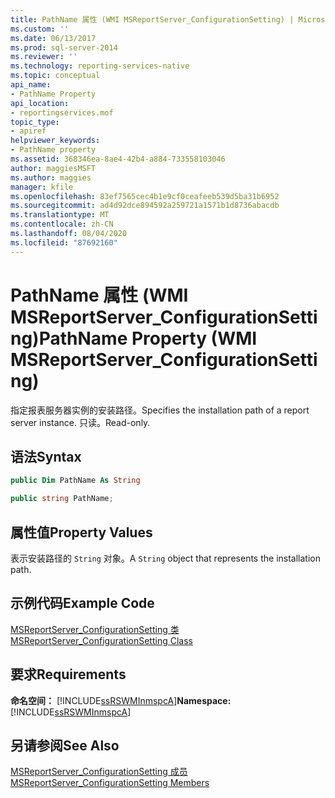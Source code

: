 ```yaml
---
title: PathName 属性 (WMI MSReportServer_ConfigurationSetting) | Microsoft Docs
ms.custom: ''
ms.date: 06/13/2017
ms.prod: sql-server-2014
ms.reviewer: ''
ms.technology: reporting-services-native
ms.topic: conceptual
api_name:
- PathName Property
api_location:
- reportingservices.mof
topic_type:
- apiref
helpviewer_keywords:
- PathName property
ms.assetid: 368346ea-8ae4-42b4-a884-733558103046
author: maggiesMSFT
ms.author: maggies
manager: kfile
ms.openlocfilehash: 83ef7565cec4b1e9cf0ceafeeb539d5ba31b6952
ms.sourcegitcommit: ad4d92dce894592a259721a1571b1d8736abacdb
ms.translationtype: MT
ms.contentlocale: zh-CN
ms.lasthandoff: 08/04/2020
ms.locfileid: "87692160"
---
```

# <a name="pathname-property-wmi-msreportserver_configurationsetting"></a><span data-ttu-id="49af8-102">PathName 属性 (WMI MSReportServer_ConfigurationSetting)</span><span class="sxs-lookup"><span data-stu-id="49af8-102">PathName Property (WMI MSReportServer_ConfigurationSetting)</span></span>
  <span data-ttu-id="49af8-103">指定报表服务器实例的安装路径。</span><span class="sxs-lookup"><span data-stu-id="49af8-103">Specifies the installation path of a report server instance.</span></span> <span data-ttu-id="49af8-104">只读。</span><span class="sxs-lookup"><span data-stu-id="49af8-104">Read-only.</span></span>  
  
## <a name="syntax"></a><span data-ttu-id="49af8-105">语法</span><span class="sxs-lookup"><span data-stu-id="49af8-105">Syntax</span></span>  
  
```vb  
public Dim PathName As String  
```  
  
```csharp  
public string PathName;  
```  
  
## <a name="property-values"></a><span data-ttu-id="49af8-106">属性值</span><span class="sxs-lookup"><span data-stu-id="49af8-106">Property Values</span></span>  
 <span data-ttu-id="49af8-107">表示安装路径的 `String` 对象。</span><span class="sxs-lookup"><span data-stu-id="49af8-107">A `String` object that represents the installation path.</span></span>  
  
## <a name="example-code"></a><span data-ttu-id="49af8-108">示例代码</span><span class="sxs-lookup"><span data-stu-id="49af8-108">Example Code</span></span>  
 [<span data-ttu-id="49af8-109">MSReportServer_ConfigurationSetting 类</span><span class="sxs-lookup"><span data-stu-id="49af8-109">MSReportServer_ConfigurationSetting Class</span></span>](msreportserver-configurationsetting-class.md)  
  
## <a name="requirements"></a><span data-ttu-id="49af8-110">要求</span><span class="sxs-lookup"><span data-stu-id="49af8-110">Requirements</span></span>  
 <span data-ttu-id="49af8-111">**命名空间：** [!INCLUDE[ssRSWMInmspcA](../../includes/ssrswminmspca-md.md)]</span><span class="sxs-lookup"><span data-stu-id="49af8-111">**Namespace:** [!INCLUDE[ssRSWMInmspcA](../../includes/ssrswminmspca-md.md)]</span></span>  
  
## <a name="see-also"></a><span data-ttu-id="49af8-112">另请参阅</span><span class="sxs-lookup"><span data-stu-id="49af8-112">See Also</span></span>  
 [<span data-ttu-id="49af8-113">MSReportServer_ConfigurationSetting 成员</span><span class="sxs-lookup"><span data-stu-id="49af8-113">MSReportServer_ConfigurationSetting Members</span></span>](msreportserver-configurationsetting-members.md)  
  
  
